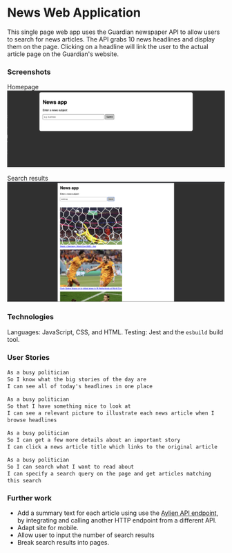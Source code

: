 # News Web Application

This single page web app uses the Guardian newspaper API to allow users to search for news articles. The API grabs 10 news headlines and display them on the page. Clicking on a headline will link the user to the actual article page on the Guardian's website.

### Screenshots
Homepage
![Initial page](./images/initial_page.png)

Search results
![Search results](./images/search_results.png)

### Technologies

Languages: JavaScript, CSS, and HTML.
Testing: Jest and the `esbuild` build tool.

### User Stories

```
As a busy politician
So I know what the big stories of the day are
I can see all of today's headlines in one place
```

```
As a busy politician
So that I have something nice to look at
I can see a relevant picture to illustrate each news article when I browse headlines
```

```
As a busy politician
So I can get a few more details about an important story
I can click a news article title which links to the original article
```

```
As a busy politician
So I can search what I want to read about
I can specify a search query on the page and get articles matching this search
```

### Further work

* Add a summary text for each article using use the [Aylien API endpoint](https://docs.aylien.com/), by integrating and calling another HTTP endpoint from a different API.
* Adapt site for mobile.
* Allow user to input the number of search results
* Break search results into pages.

